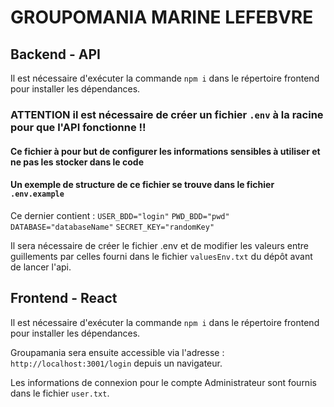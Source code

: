 # GROUPOMANIA MARINE LEFEBVRE

## Backend - API

Il est nécessaire d'exécuter la commande `npm i` dans le répertoire frontend pour installer les dépendances.

### ATTENTION il est nécessaire de créer un fichier `.env` à la racine pour que l'API fonctionne !!
#### Ce fichier à pour but de configurer les informations sensibles à utiliser et ne pas les stocker dans le code

#### Un exemple de structure de ce fichier se trouve dans le fichier `.env.example`
Ce dernier contient :
`USER_BDD="login"`
`PWD_BDD="pwd"`
`DATABASE="databaseName"`
`SECRET_KEY="randomKey"`

Il sera nécessaire de créer le fichier .env et de modifier les valeurs entre guillements par celles fourni dans le fichier `valuesEnv.txt` du dépôt avant de lancer l'api.

## Frontend - React

Il est nécessaire d'exécuter la commande `npm i` dans le répertoire frontend pour installer les dépendances.

Groupamania sera ensuite accessible via l'adresse : `http://localhost:3001/login` depuis un navigateur.

Les informations de connexion pour le compte Administrateur sont fournis dans le fichier `user.txt`.
